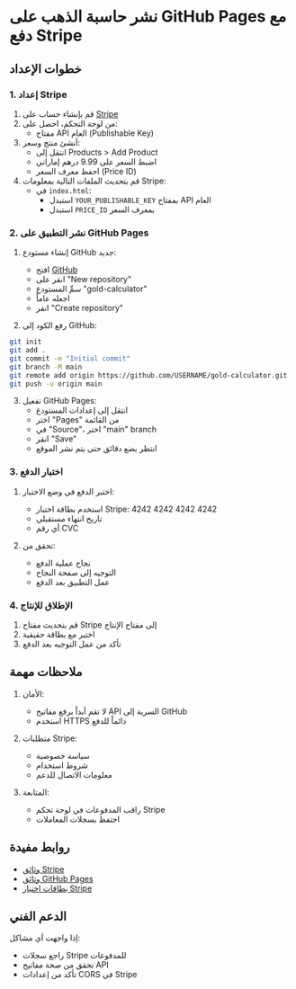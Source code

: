 # نشر حاسبة الذهب على GitHub Pages مع دفع Stripe

## خطوات الإعداد

### 1. إعداد Stripe
1. قم بإنشاء حساب على [Stripe](https://stripe.com)
2. من لوحة التحكم، احصل على:
   - مفتاح API العام (Publishable Key)
3. أنشئ منتج وسعر:
   - انتقل إلى Products > Add Product
   - اضبط السعر على 9.99 درهم إماراتي
   - احفظ معرف السعر (Price ID)
4. قم بتحديث الملفات التالية بمعلومات Stripe:
   - في `index.html`:
     - استبدل `YOUR_PUBLISHABLE_KEY` بمفتاح API العام
     - استبدل `PRICE_ID` بمعرف السعر

### 2. نشر التطبيق على GitHub Pages

1. إنشاء مستودع GitHub جديد:
   - افتح [GitHub](https://github.com)
   - انقر على "New repository"
   - سمِّ المستودع "gold-calculator"
   - اجعله عاماً
   - انقر "Create repository"

2. رفع الكود إلى GitHub:
```bash
git init
git add .
git commit -m "Initial commit"
git branch -M main
git remote add origin https://github.com/USERNAME/gold-calculator.git
git push -u origin main
```

3. تفعيل GitHub Pages:
   - انتقل إلى إعدادات المستودع
   - اختر "Pages" من القائمة
   - في "Source"، اختر "main" branch
   - انقر "Save"
   - انتظر بضع دقائق حتى يتم نشر الموقع

### 3. اختبار الدفع

1. اختبر الدفع في وضع الاختبار:
   - استخدم بطاقة اختبار Stripe: 4242 4242 4242 4242
   - تاريخ انتهاء مستقبلي
   - أي رقم CVC

2. تحقق من:
   - نجاح عملية الدفع
   - التوجيه إلى صفحة النجاح
   - عمل التطبيق بعد الدفع

### 4. الإطلاق للإنتاج

1. قم بتحديث مفتاح Stripe إلى مفتاح الإنتاج
2. اختبر مع بطاقة حقيقية
3. تأكد من عمل التوجيه بعد الدفع

## ملاحظات مهمة

1. الأمان:
   - لا تقم أبداً برفع مفاتيح API السرية إلى GitHub
   - استخدم HTTPS دائماً للدفع

2. متطلبات Stripe:
   - سياسة خصوصية
   - شروط استخدام
   - معلومات الاتصال للدعم

3. المتابعة:
   - راقب المدفوعات في لوحة تحكم Stripe
   - احتفظ بسجلات المعاملات

## روابط مفيدة

- [وثائق Stripe](https://stripe.com/docs)
- [وثائق GitHub Pages](https://docs.github.com/pages)
- [بطاقات اختبار Stripe](https://stripe.com/docs/testing)

## الدعم الفني
إذا واجهت أي مشاكل:
- راجع سجلات Stripe للمدفوعات
- تحقق من صحة مفاتيح API
- تأكد من إعدادات CORS في Stripe
